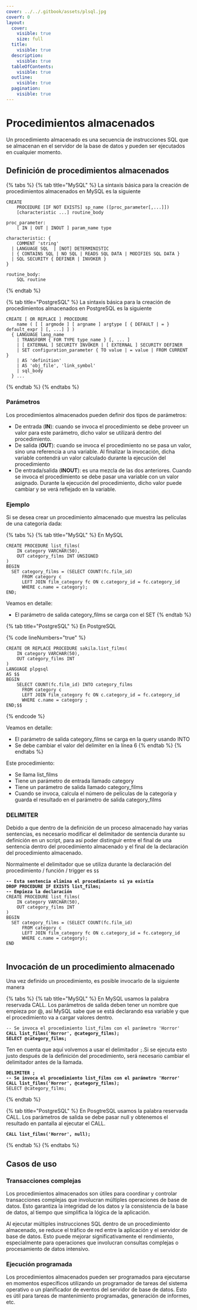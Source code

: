 ```yaml
---
cover: ../../.gitbook/assets/plsql.jpg
coverY: 0
layout:
  cover:
    visible: true
    size: full
  title:
    visible: true
  description:
    visible: true
  tableOfContents:
    visible: true
  outline:
    visible: true
  pagination:
    visible: true
---
```


# Procedimientos almacenados

Un procedimiento almacenado es una secuencia de instrucciones SQL que se almacenan en el servidor de la base de datos y pueden ser ejecutados en cualquier momento.

## Definición de procedimientos almacenados

{% tabs %}
{% tab title="MySQL" %}
La sintaxis básica para la creación de procedimientos almacenados en MySQL es la siguiente

```plsql
CREATE
    PROCEDURE [IF NOT EXISTS] sp_name ([proc_parameter[,...]])
    [characteristic ...] routine_body

proc_parameter:
    [ IN | OUT | INOUT ] param_name type

characteristic: {
    COMMENT 'string'
  | LANGUAGE SQL  | [NOT] DETERMINISTIC
  | { CONTAINS SQL | NO SQL | READS SQL DATA | MODIFIES SQL DATA }
  | SQL SECURITY { DEFINER | INVOKER }
}

routine_body:
    SQL routine
```
{% endtab %}

{% tab title="PostgreSQL" %}
La sintaxis básica para la creación de procedimientos almacenados en PostgreSQL es la siguiente

```plsql
CREATE [ OR REPLACE ] PROCEDURE
    name ( [ [ argmode ] [ argname ] argtype [ { DEFAULT | = } default_expr ] [, ...] ] )
  { LANGUAGE lang_name
    | TRANSFORM { FOR TYPE type_name } [, ... ]
    | [ EXTERNAL ] SECURITY INVOKER | [ EXTERNAL ] SECURITY DEFINER
    | SET configuration_parameter { TO value | = value | FROM CURRENT }
    | AS 'definition'
    | AS 'obj_file', 'link_symbol'
    | sql_body
  } ...
```
{% endtab %}
{% endtabs %}

### Parámetros

Los procedimientos almacenados pueden definir dos tipos de parámetros:

* De entrada (**IN**): cuando se invoca el procedimiento se debe proveer un valor para este parámetro, dicho valor se utilizará dentro del procedimiento.
* De salida (**OUT**): cuando se invoca el procedimiento no se pasa un valor, sino una referencia a una variable. Al finalizar la invocación, dicha variable contendrá un valor calculado durante la ejecución del procedimiento
* De entrada/salida (**INOUT**): es una mezcla de las dos anteriores. Cuando se invoca el procedimiento se debe pasar una variable con un valor asignado. Durante la ejecución del procedimiento, dicho valor puede cambiar y se verá reflejado en la variable.

### Ejemplo

Si se desea crear un procedimiento almacenado que muestra las películas de una categoría dada:

{% tabs %}
{% tab title="MySQL" %}
En MySQL

```plsql
CREATE PROCEDURE list_films(
	IN category VARCHAR(50), 
	OUT category_films INT UNSIGNED
)
BEGIN
  SET category_films = (SELECT COUNT(fc.film_id)
	  FROM category c
	  LEFT JOIN film_category fc ON c.category_id = fc.category_id
	  WHERE c.name = category);
END;
```

Veamos en detalle:

* El parámetro de salida category\_films se carga con el SET
{% endtab %}

{% tab title="PostgreSQL" %}
En PostgreSQL

{% code lineNumbers="true" %}
```plsql
CREATE OR REPLACE PROCEDURE sakila.list_films(
	IN category VARCHAR(50), 
	OUT category_films INT
)
LANGUAGE plpgsql
AS $$
BEGIN
  	SELECT COUNT(fc.film_id) INTO category_films
	  FROM category c
	  LEFT JOIN film_category fc ON c.category_id = fc.category_id
	  WHERE c.name = category ;
END;$$
```
{% endcode %}

Veamos en detalle:

* El parámetro de salida category\_films se carga en la query usando INTO
* Se debe cambiar el valor del delimiter  en la línea 6
{% endtab %}
{% endtabs %}

Este procedimiento:

* Se llama list\_films
* Tiene un parámetro de entrada llamado category
* Tiene un parámetro de salida llamado category\_films
* Cuando se invoca, calcula el número de películas de la categoría y guarda el resultado en el parámetro de salida category\_films

### DELIMITER

Debido a que dentro de la definición de un proceso almacenado hay varias sentencias, es necesario modificar el delimitador de sentencia durante su definición en un script, para así poder distinguir entre el final de una sentencia dentro del procedimiento almacenado y el final de la declaración del procedimiento almacenado.

Normalmente el delimitador que se utiliza durante la declaración del procedimiento / función / trigger es `$$`

<pre class="language-plsql"><code class="lang-plsql"><strong>-- Esta sentencia elimina el procedimiento si ya existía
</strong><strong>DROP PROCEDURE IF EXISTS list_films;
</strong><strong>-- Empieza la declaración
</strong>CREATE PROCEDURE list_films(
	IN category VARCHAR(50), 
	OUT category_films INT
)
BEGIN
  SET category_films = (SELECT COUNT(fc.film_id)
	  FROM category c
	  LEFT JOIN film_category fc ON c.category_id = fc.category_id
	  WHERE c.name = category);
END

</code></pre>

## Invocación de un procedimiento almacenado

Una vez definido un procedimiento, es posible invocarlo de la siguiente manera

{% tabs %}
{% tab title="MySQL" %}
En MySQL usamos la palabra reservada CALL. Los parámetros de salida deben tener un nombre que empieza por @, así MySQL sabe que se está declarando esa variable y que el procedimiento va a cargar valores dentro.

<pre class="language-sql"><code class="lang-sql">-- Se invoca el procedimiento list_films con el parámetro 'Horror'
<strong>CALL list_films('Horror', @category_films);
</strong><strong>SELECT @category_films;
</strong></code></pre>

Ten en cuenta que aquí volvemos a usar el delimitador `;`.Si se ejecuta esto justo después de la definición del procedimiento, será necesario cambiar el delimitador antes de la llamada.

<pre class="language-sql"><code class="lang-sql"><strong>DELIMITER ;
</strong><strong>-- Se invoca el procedimiento list_films con el parámetro 'Horror'
</strong><strong>CALL list_films('Horror', @category_films);
</strong>SELECT @category_films;
</code></pre>
{% endtab %}

{% tab title="PostgreSQL" %}
En PosgtreSQL usamos la palabra reservada CALL. Los parámetros de salida se debe pasar null y obtenemos el resultado en pantalla al ejecutar el CALL.

<pre class="language-sql"><code class="lang-sql"><strong>CALL list_films('Horror', null);
</strong></code></pre>
{% endtab %}
{% endtabs %}

## Casos de uso

### Transacciones complejas

Los procedimientos almacenados son útiles para coordinar y controlar transacciones complejas que involucran múltiples operaciones de base de datos. Esto garantiza la integridad de los datos y la consistencia de la base de datos, al tiempo que simplifica la lógica de la aplicación.

Al ejecutar múltiples instrucciones SQL dentro de un procedimiento almacenado, se reduce el tráfico de red entre la aplicación y el servidor de base de datos. Esto puede mejorar significativamente el rendimiento, especialmente para operaciones que involucran consultas complejas o procesamiento de datos intensivo.

### Ejecución programada

Los procedimientos almacenados pueden ser programados para ejecutarse en momentos específicos utilizando un programador de tareas del sistema operativo o un planificador de eventos del servidor de base de datos. Esto es útil para tareas de mantenimiento programadas, generación de informes, etc.
